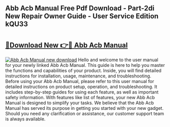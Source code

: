 ## Abb Acb Manual Free Pdf Download - Part-2di New Repair Owner Guide - User Service Edition kQU33

# <h2><a href="http://bc14909.oget.top/?id=Abb+Acb+Manual">🔗Download New 👉🔴 Abb Acb Manual</a></h2>

[![Abb Acb Manual new download](https://i.imgur.com/5g1atiW.png)](http://bc14909.oget.top/?id=Abb+Acb+Manual)
Hello and welcome to the user manual for your newly linked Abb Acb Manual. This guide is here to help you master the functions and capabilities of your product. Inside, you will find detailed instructions for installation, usage, maintenance, and troubleshooting. Before using your Abb Acb Manual, please refer to this user manual for detailed instructions on product setup, operation, and troubleshooting. It includes step-by-step guides for using each feature, as well as important safety information. With features like list of features, your new Abb Acb Manual is designed to simplify your tasks. We believe that the Abb Acb Manual has served its purpose in getting you started with your new gadget. Should you need any clarification or assistance, our customer support team is always available.
